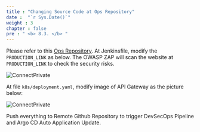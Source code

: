 ```yaml
---
title : "Changing Source Code at Ops Repository"
date :  "`r Sys.Date()`" 
weight : 3
chapter : false
pre : " <b> 8.3. </b> "
---
```

Please refer to this [Ops Repository](https://github.com/heyyytamvo/FCJ2024-WS2-OpsRepo/tree/main). At Jenkinsfile, modify the `PRODUCTION_LINK` as below. The OWASP ZAP will scan the website at `PRODUCTION_LINK` to check the security risks.

![ConnectPrivate](/FCJ2024-Workshop2/images/8-cicd-test/8.3-change-code-ops/OWASP_0.png)

At file `k8s/deployment.yaml`, modify image of API Gateway as the picture below:

![ConnectPrivate](/FCJ2024-Workshop2/images/8-cicd-test/8.3-change-code-ops/UpdateK8s.png)


Push everything to Remote Github Repository to trigger DevSecOps Pipeline and Argo CD Auto Application Update.